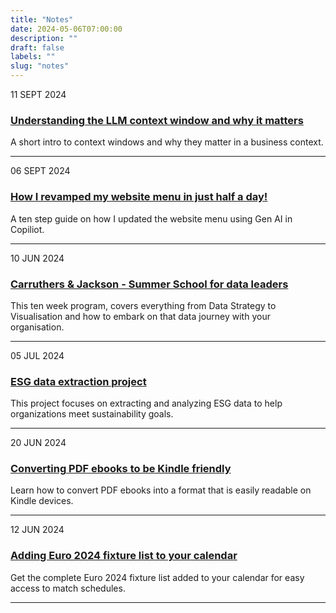 ```yaml
---
title: "Notes"
date: 2024-05-06T07:00:00
description: ""
draft: false
labels: ""
slug: "notes"
---
```

<!-- <div class="item-date sans-serif">29 AUG 2024</div> -->
<div class="note-item">
<div class="item-date sans-serif">11 SEPT 2024</div>
<div class="item-info">
<h3 class="sans-serif"><a class="color-inherit" href="../notes/understanding_the_llm_context_window ">Understanding the LLM context window and why it matters</a></h3>
<p>A short intro to context windows and why they matter in a business context.</p>
</div>
</div><hr />
<div class="note-item">
<div class="item-date sans-serif">06 SEPT 2024</div>
 <div class="item-info">
    <h3 class="sans-serif"><a class="color-inherit" href="../copilot_menu">How I revamped my website menu in just half a day!</a></h3>
    <p>A ten step guide on how I updated the website menu using Gen AI in Copiliot.</p>
</div>
                               
                            
</div>
<hr />
<div class="note-item">
<div class="item-date sans-serif">10 JUN 2024</div>
 <div class="item-info">
                                <h3 class="sans-serif"><a class="color-inherit" href="../../summer_school/summer_school/">Carruthers & Jackson - Summer School for data leaders</a></h3>
                                <p>This ten week program, covers everything from Data Strategy to Visualisation and how to embark on that data journey with your organisation. </p>
                                <!-- <ul class="sans-serif">            <li><a href="/tag/data" target="_self">#DATA</a><a href="/tag/leadership" target="_self"> #LEADERSHIP</a></li>
                                <div class="clearfix"></div></ul> -->
                            </div>
</div>
<hr />

<div class="note-item">
<div class="item-date sans-serif">05 JUL 2024</div>
<div class="item-info">
    <h3 class="sans-serif"><a class="color-inherit" href="../project_esg_report">ESG data extraction project</a></h3>
    <p>This project focuses on extracting and analyzing ESG data to help organizations meet sustainability goals.</p>
</div>
</div>
<hr />
<div class="note-item">
<div class="item-date sans-serif">20 JUN 2024</div>
<div class="item-info">
    <h3 class="sans-serif"><a class="color-inherit" href="../pdf_to_kindle">Converting PDF ebooks to be Kindle friendly</a></h3>
    <p>Learn how to convert PDF ebooks into a format that is easily readable on Kindle devices.</p>
</div>
</div>
<hr />
<div class="note-item">
<div class="item-date sans-serif">12 JUN 2024</div>
<div class="item-info">
    <h3 class="sans-serif"><a class="color-inherit" href="../euro_2024">Adding Euro 2024 fixture list to your calendar</a></h3>
    <p>Get the complete Euro 2024 fixture list added to your calendar for easy access to match schedules.</p>
</div>
</div>
<hr />

